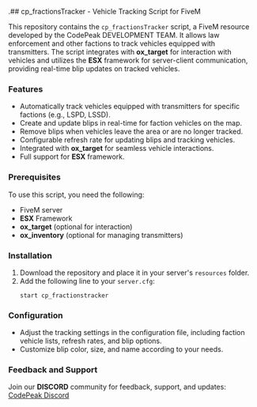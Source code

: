 .## cp_fractionsTracker - Vehicle Tracking Script for FiveM

This repository contains the `cp_fractionsTracker` script, a FiveM resource developed by the CodePeak DEVELOPMENT TEAM. It allows law enforcement and other factions to track vehicles equipped with transmitters. The script integrates with **ox_target** for interaction with vehicles and utilizes the **ESX** framework for server-client communication, providing real-time blip updates on tracked vehicles.

### Features
- Automatically track vehicles equipped with transmitters for specific factions (e.g., LSPD, LSSD).
- Create and update blips in real-time for faction vehicles on the map.
- Remove blips when vehicles leave the area or are no longer tracked.
- Configurable refresh rate for updating blips and tracking vehicles.
- Integrated with **ox_target** for seamless vehicle interactions.
- Full support for **ESX** framework.

### Prerequisites
To use this script, you need the following:

- FiveM server
- **ESX** Framework
- **ox_target** (optional for interaction)
- **ox_inventory** (optional for managing transmitters)

### Installation
1. Download the repository and place it in your server's `resources` folder.
2. Add the following line to your `server.cfg`:
   ```
   start cp_fractionstracker
   ```

### Configuration
- Adjust the tracking settings in the configuration file, including faction vehicle lists, refresh rates, and blip options.
- Customize blip color, size, and name according to your needs.

### Feedback and Support
Join our **DISCORD** community for feedback, support, and updates: [CodePeak Discord](https://discord.gg/SvbGD9dkKJ)
